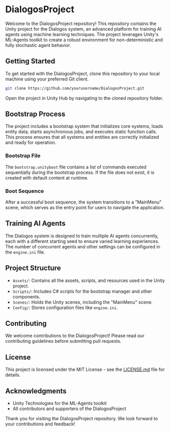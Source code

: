 # DialogosProject

Welcome to the DialogosProject repository! This repository contains the Unity project for the Dialogos system, an advanced platform for training AI agents using machine learning techniques. The project leverages Unity's ML-Agents toolkit to create a robust environment for non-deterministic and fully stochastic agent behavior.

## Getting Started

To get started with the DialogosProject, clone this repository to your local machine using your preferred Git client.

```bash
git clone https://github.com/yourusername/DialogosProject.git
```

Open the project in Unity Hub by navigating to the cloned repository folder.

## Bootstrap Process

The project includes a bootstrap system that initializes core systems, loads entity data, starts asynchronous jobs, and executes static function calls. This process ensures that all systems and entities are correctly initialized and ready for operation.

### Bootstrap File

The `bootstrap.unityboot` file contains a list of commands executed sequentially during the bootstrap process. If the file does not exist, it is created with default content at runtime.

### Boot Sequence

After a successful boot sequence, the system transitions to a "MainMenu" scene, which serves as the entry point for users to navigate the application.

## Training AI Agents

The Dialogos system is designed to train multiple AI agents concurrently, each with a different starting seed to ensure varied learning experiences. The number of concurrent agents and other settings can be configured in the `engine.ini` file.

## Project Structure

- `Assets/`: Contains all the assets, scripts, and resources used in the Unity project.
- `Scripts/`: Includes C# scripts for the bootstrap manager and other components.
- `Scenes/`: Holds the Unity scenes, including the "MainMenu" scene.
- `Config/`: Stores configuration files like `engine.ini`.

## Contributing

We welcome contributions to the DialogosProject! Please read our contributing guidelines before submitting pull requests.

## License

This project is licensed under the MIT License - see the [LICENSE.md](LICENSE.md) file for details.

## Acknowledgments

- Unity Technologies for the ML-Agents toolkit
- All contributors and supporters of the DialogosProject

Thank you for visiting the DialogosProject repository. We look forward to your contributions and feedback!
